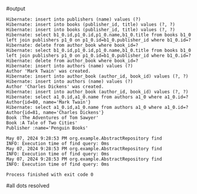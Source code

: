 #output

    Hibernate: insert into publishers (name) values (?)
    Hibernate: insert into books (publisher_id, title) values (?, ?)
    Hibernate: insert into books (publisher_id, title) values (?, ?)
    Hibernate: select b1_0.id,p1_0.id,p1_0.name,b1_0.title from books b1_0 left join publishers p1_0 on p1_0.id=b1_0.publisher_id where b1_0.id=?
    Hibernate: delete from author_book where book_id=?
    Hibernate: select b1_0.id,p1_0.id,p1_0.name,b1_0.title from books b1_0 left join publishers p1_0 on p1_0.id=b1_0.publisher_id where b1_0.id=?
    Hibernate: delete from author_book where book_id=?
    Hibernate: insert into authors (name) values (?)
    Author 'Mark Twain' was created.
    Hibernate: insert into author_book (author_id, book_id) values (?, ?)
    Hibernate: insert into authors (name) values (?)
    Author 'Charles Dickens' was created.
    Hibernate: insert into author_book (author_id, book_id) values (?, ?)
    Hibernate: select a1_0.id,a1_0.name from authors a1_0 where a1_0.id=?
    Author{id=80, name='Mark Twain'}
    Hibernate: select a1_0.id,a1_0.name from authors a1_0 where a1_0.id=?
    Author{id=81, name='Charles Dickens'}
    Book :The Adventures of Tom Sawyer'
    Book :A Tale of Two Cities'
    Publisher :name='Penguin Books'

    May 07, 2024 9:28:53 PM org.example.AbstractRepository find
    INFO: Execution time of find query: 0ms
    May 07, 2024 9:28:53 PM org.example.AbstractRepository find
    INFO: Execution time of find query: 0ms
    May 07, 2024 9:28:53 PM org.example.AbstractRepository find
    INFO: Execution time of find query: 0ms

    Process finished with exit code 0 

#all dots resolved